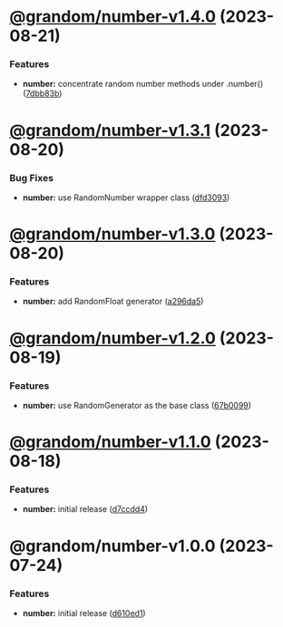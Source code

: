 # [@grandom/number-v1.4.0](https://github.com/grandom-library/grandom-js/compare/@grandom/number-v1.3.1...@grandom/number-v1.4.0) (2023-08-21)


### Features

* **number:** concentrate random number methods under .number() ([7dbb83b](https://github.com/grandom-library/grandom-js/commit/7dbb83b706e17550892e1bdc8a1045b41f7ed6b3))

# [@grandom/number-v1.3.1](https://github.com/grandom-library/grandom-js/compare/@grandom/number-v1.3.0...@grandom/number-v1.3.1) (2023-08-20)


### Bug Fixes

* **number:** use RandomNumber wrapper class ([dfd3093](https://github.com/grandom-library/grandom-js/commit/dfd3093c589f88d015c668eed6a958ab67baf87d))

# [@grandom/number-v1.3.0](https://github.com/grandom-library/grandom-js/compare/@grandom/number-v1.2.0...@grandom/number-v1.3.0) (2023-08-20)


### Features

* **number:** add RandomFloat generator ([a296da5](https://github.com/grandom-library/grandom-js/commit/a296da536ffbd4fb632e54aa5a38ad05cb05be53))

# [@grandom/number-v1.2.0](https://github.com/grandom-library/grandom-js/compare/@grandom/number-v1.1.0...@grandom/number-v1.2.0) (2023-08-19)


### Features

* **number:** use RandomGenerator as the base class ([67b0099](https://github.com/grandom-library/grandom-js/commit/67b00997da1bcc25067ff366e58825d80a43b54d))

# [@grandom/number-v1.1.0](https://github.com/grandom-library/grandom-js/compare/@grandom/number-v1.0.1...@grandom/number-v1.1.0) (2023-08-18)


### Features

* **number:** initial release ([d7ccdd4](https://github.com/grandom-library/grandom-js/commit/d7ccdd4a10ac3029bc02e7410ab603237f94940b))

# @grandom/number-v1.0.0 (2023-07-24)


### Features

* **number:** initial release ([d610ed1](https://github.com/grandom-library/grandom-js/commit/d610ed13608cd60f54cf64f3e62971ad35f08c6b))

